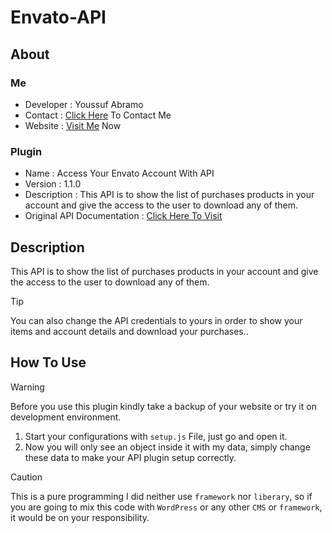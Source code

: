 # Envato-API

## About
### Me
+ Developer : Youssuf Abramo
+ Contact : [Click Here](https://bit.ly/m/abramo) To Contact Me
+ Website : [Visit Me](https://abramo.xyz) Now
### Plugin
+ Name : Access Your Envato Account With API
+ Version : 1.1.0
+ Description : This API is to show the list of purchases products in your account and give the access to the user to download any of them.
+ Original API Documentation : [Click Here To Visit](https://build.envato.com/api/)

## Description

 This API is to show the list of purchases products in your account and give the access to the user to download any of them.

> [!TIP]
> You can also change the API credentials to yours in order to show your items and account details and download your purchases..

## How To Use

> [!WARNING]
> Before you use this plugin kindly take a backup of your website or try it on development environment.

1. Start your configurations with `setup.js` File, just go and open it.
2. Now you will only see an object inside it with my data, simply change these data to make your API plugin setup correctly.

> [!CAUTION]
> This is a pure programming I did neither use `framework` nor `liberary`, so if you are going to mix this code with `WordPress` or any other `CMS` or `framework`, it would be on your responsibility.